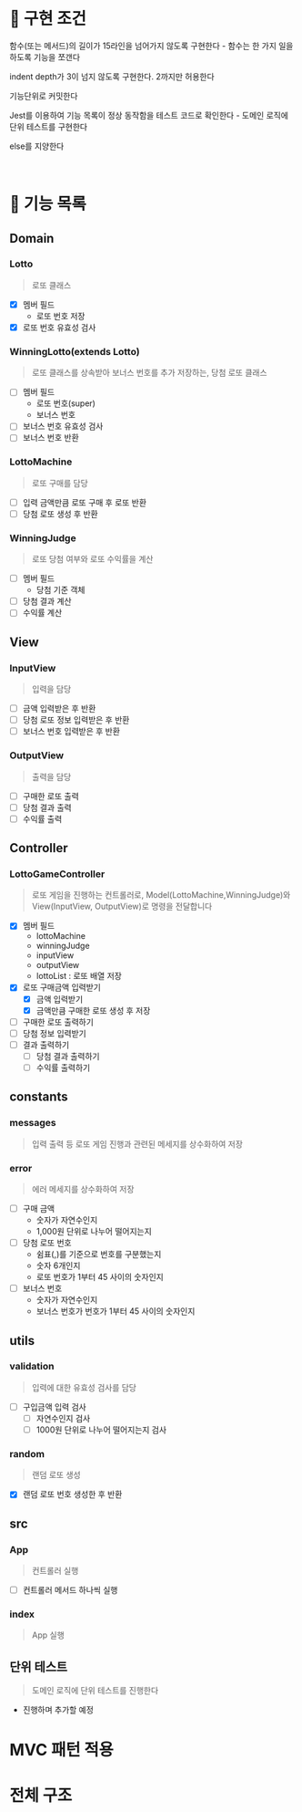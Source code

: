 # 🎯 구현 조건

함수(또는 메서드)의 길이가 15라인을 넘어가지 않도록 구현한다 - 함수는 한 가지 일을 하도록 기능을 쪼갠다

indent depth가 3이 넘지 않도록 구현한다. 2까지만 허용한다

기능단위로 커밋한다

Jest를 이용하여 기능 목록이 정상 동작함을 테스트 코드로 확인한다 - 도메인 로직에 단위 테스트를 구현한다

else를 지양한다

<br>

# 🚀 기능 목록

## Domain

### Lotto

> 로또 클래스

- [x] 멤버 필드
  - 로또 번호 저장
- [x] 로또 번호 유효성 검사

### WinningLotto(extends Lotto)

> 로또 클래스를 상속받아 보너스 번호를 추가 저장하는, 당첨 로또 클래스

- [ ] 멤버 필드
  - 로또 번호(super)
  - 보너스 번호
- [ ] 보너스 번호 유효성 검사
- [ ] 보너스 번호 반환

### LottoMachine

> 로또 구매를 담당

- [ ] 입력 금액만큼 로또 구매 후 로또 반환
- [ ] 당첨 로또 생성 후 반환

### WinningJudge

> 로또 당첨 여부와 로또 수익률을 계산

- [ ] 멤버 필드
  - 당첨 기준 객체
- [ ] 당첨 결과 계산
- [ ] 수익률 계산

## View

### InputView

> 입력을 담당

- [ ] 금액 입력받은 후 반환
- [ ] 당첨 로또 정보 입력받은 후 반환
- [ ] 보너스 번호 입력받은 후 반환

### OutputView

> 출력을 담당

- [ ] 구매한 로또 출력
- [ ] 당첨 결과 출력
- [ ] 수익률 출력

## Controller

### LottoGameController

> 로또 게임을 진행하는 컨트롤러로, Model(LottoMachine,WinningJudge)와 View(InputView, OutputView)로 명령을 전달합니다

- [x] 멤버 필드
  - lottoMachine
  - winningJudge
  - inputView
  - outputView
  - lottoList : 로또 배열 저장
- [x] 로또 구매금액 입력받기
  - [x] 금액 입력받기
  - [x] 금액만큼 구매한 로또 생성 후 저장
- [ ] 구매한 로또 출력하기
- [ ] 당첨 정보 입력받기
- [ ] 결과 출력하기
  - [ ] 당첨 결과 출력하기
  - [ ] 수익률 출력하기

## constants

### messages

> 입력 출력 등 로또 게임 진행과 관련된 메세지를 상수화하여 저장

### error

> 에러 메세지를 상수화하여 저장

- [ ] 구매 금액
  - 숫자가 자연수인지
  - 1,000원 단위로 나누어 떨어지는지
- [ ] 당첨 로또 번호
  - 쉼표(,)를 기준으로 번호를 구분했는지
  - 숫자 6개인지
  - 로또 번호가 1부터 45 사이의 숫자인지
- [ ] 보너스 번호
  - 숫자가 자연수인지
  - 보너스 번호가 번호가 1부터 45 사이의 숫자인지

## utils

### validation

> 입력에 대한 유효성 검사를 담당

- [ ] 구입금액 입력 검사
  - [ ] 자연수인지 검사
  - [ ] 1000원 단위로 나누어 떨어지는지 검사

### random

> 랜덤 로또 생성

- [x] 랜덤 로또 번호 생성한 후 반환

## src

### App

> 컨트롤러 실행

- [ ] 컨트롤러 메서드 하나씩 실행

### index

> App 실행

## 단위 테스트

> 도메인 로직에 단위 테스트를 진행한다

- 진행하며 추가할 예정

# MVC 패턴 적용

# 전체 구조
